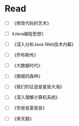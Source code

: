 # Read

-[ ] 《修改代码的艺术》

-[ ] 《Java编程思想》

-[ ] 《深入分析Java Web技术内幕》

-[ ] 《乔布斯传》

-[ ] 《大数据时代》

-[ ] 《挪威的森林》

-[ ] 《我们的征途是星辰大海》

-[ ] 《深入理解计算机系统》

-[ ] 《穷爸爸富爸爸》

-[ ] 《黑天鹅》